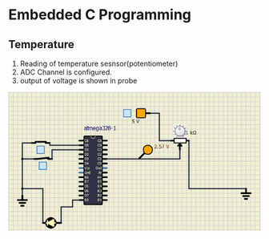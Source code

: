# Embedded C Programming 
## Temperature 

  1.  Reading of temperature sesnsor(potentiometer)
  2.  ADC Channel is configured.
  3.  output of voltage is shown in probe
 
  ![Activity2](https://github.com/topnotch07/Emb-C/blob/77473362f45d4087851604d8efbcad720a570069/Activity-2/activity-2.jpg)
